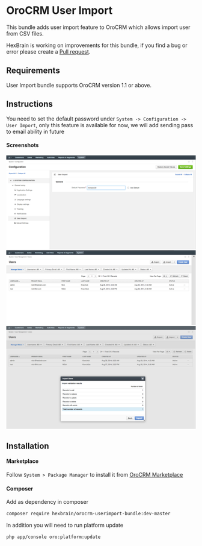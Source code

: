 OroCRM User Import
========================

This bundle adds user import feature to OroCRM which allows import user from CSV files.

HexBrain is working on improvements for this bundle, if you find a bug or error please create a [Pull request][2].

Requirements
------------

User Import bundle supports OroCRM version 1.1 or above.

Instructions
------------
You need to set the default password under `System -> Configuration -> User Import`, only this feature is available for now, we will add sending pass to email ability in future
#### Screenshots
![Configuration](Resources/public/img/config.png)
![User Grid with import button](Resources/public/img/usergrid.png)
![Popup](Resources/public/img/dialog.png)


Installation
------------

#### Marketplace

Follow `System > Package Manager` to install it from [OroCRM Marketplace][1]

#### Composer

Add as dependency in composer
```bash
composer require hexbrain/orocrm-userimport-bundle:dev-master
```

In addition you will need to run platform update
```bash
php app/console oro:platform:update
```

[1]: http://marketplace.orocrm.com/package/user-import
[2]: https://github.com/HexBrain/HexBrainUserImportBundle/pulls
